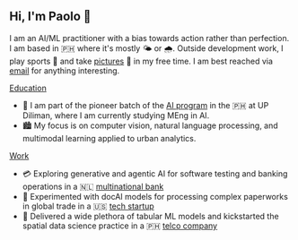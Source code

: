 ## Hi, I'm Paolo 👋

I am an AI/ML practitioner with a bias towards action rather than perfection. I am based in 🇵🇭 where it's mostly 🌤️ or 🌧️. Outside development work, I play sports 🎾 and take [pictures](https://vsco.co/jpacilo/gallery) 📸 in my free time. I am best reached via [email](joshuaacilo.13@gmail.com) for anything interesting.

<ins>Education</ins>
- 🌻 I am part of the pioneer batch of the [AI program](https://coe.upd.edu.ph/masters-of-engineering-in-artificial-intelligence/) in the 🇵🇭 at UP Diliman, where I am currently studying MEng in AI.
- 🏙️ My focus is on computer vision, natural language processing, and multimodal learning applied to urban analytics.

<ins>Work</ins>
- 💳 Exploring generative and agentic AI for software testing and banking operations in a 🇳🇱 [multinational bank](https://www.ing.com/Home.htm)
- 🚢 Experimented with docAI models for processing complex paperworks in global trade in a 🇺🇸 [tech startup](https://www.expedock.com/)
- 📡 Delivered a wide plethora of tabular ML models and kickstarted the spatial data science practice in a 🇵🇭 [telco company](https://www.globe.com.ph/#gref)

<!--
**jpacil0/jpacil0** is a ✨ _special_ ✨ repository because its `README.md` (this file) appears on your GitHub profile.

Here are some ideas to get you started:

- 🔭 I’m currently working on ...
- 🌱 I’m currently learning ...
- 👯 I’m looking to collaborate on ...
- 🤔 I’m looking for help with ...
- 💬 Ask me about ...
- 📫 How to reach me: ...
- 😄 Pronouns: ...
- ⚡ Fun fact: ...
-->
